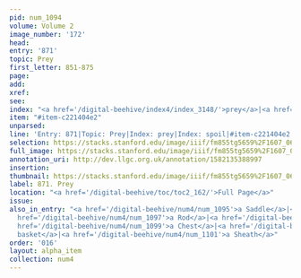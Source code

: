 ```yaml
---
pid: num_1094
volume: Volume 2
image_number: '172'
head: 
entry: '871'
topic: Prey
first_letter: 851-875
page: 
add: 
xref: 
see: 
index: "<a href='/digital-beehive/index4/index_3148/'>prey</a>|<a href='/digital-beehive/index4/index_3856/'>spoil</a>"
item: "#item-c221404e2"
unparsed: 
line: 'Entry: 871|Topic: Prey|Index: prey|Index: spoil|#item-c221404e2'
selection: https://stacks.stanford.edu/image/iiif/fm855tg5659%2F1607_0639/896,205,2874,277/full/0/default.jpg
full_image: https://stacks.stanford.edu/image/iiif/fm855tg5659%2F1607_0639/full/full/0/default.jpg
annotation_uri: http://dev.llgc.org.uk/annotation/1582135388997
insertion: 
thumbnail: https://stacks.stanford.edu/image/iiif/fm855tg5659%2F1607_0639/896,205,600,180/250,/0/default.jpg
label: 871. Prey
location: "<a href='/digital-beehive/toc/toc2_162/'>Full Page</a>"
issue: 
also_in_entry: "<a href='/digital-beehive/num4/num_1095'>a Saddle</a>|<a href='/digital-beehive/num4/num_1096'>traces</a>|<a
  href='/digital-beehive/num4/num_1097'>a Rod</a>|<a href='/digital-beehive/num4/num_1098'>Vessel</a>|<a
  href='/digital-beehive/num4/num_1099'>a Chest</a>|<a href='/digital-beehive/num4/num_1100'>a
  basket</a>|<a href='/digital-beehive/num4/num_1101'>a Sheath</a>"
order: '016'
layout: alpha_item
collection: num4
---
```

